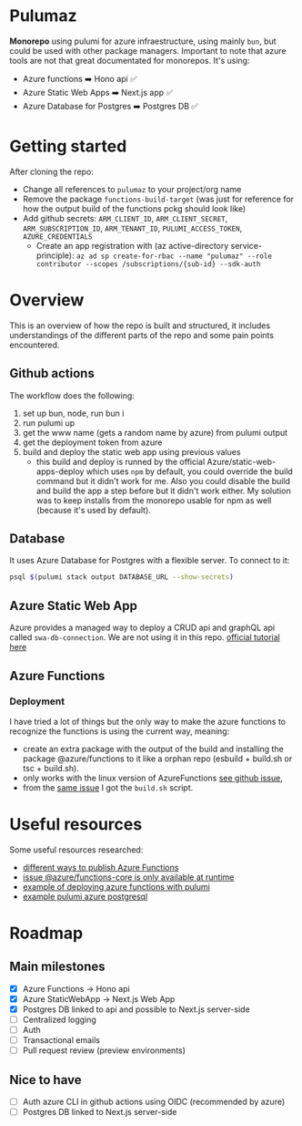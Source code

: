 # Pulumaz

**Monorepo** using pulumi for azure infraestructure, using mainly `bun`, but could be used with other package managers. Important to note that
azure tools are not that great documentated for monorepos.
It's using:

- Azure functions ➡️ Hono api ✅
- Azure Static Web Apps ➡️ Next.js app ✅
- Azure Database for Postgres ➡️ Postgres DB ✅

# Getting started

After cloning the repo:

- Change all references to `pulumaz` to your project/org name
- Remove the package `functions-build-target` (was just for reference for how the output build of the functions pckg should look like)
- Add github secrets: `ARM_CLIENT_ID`, `ARM_CLIENT_SECRET`, `ARM_SUBSCRIPTION_ID`, `ARM_TENANT_ID`, `PULUMI_ACCESS_TOKEN`, `AZURE_CREDENTIALS`
  - Create an app registration with (az active-directory service-principle): `az ad sp create-for-rbac --name "pulumaz" --role contributor --scopes /subscriptions/{sub-id} --sdk-auth`

# Overview

This is an overview of how the repo is built and structured, it includes understandings of the different parts of the repo and some pain points encountered.

## Github actions

The workflow does the following:

1. set up bun, node, run bun i
2. run pulumi up
3. get the www name (gets a random name by azure) from pulumi output
4. get the deployment token from azure
5. build and deploy the static web app using previous values
   - this build and deploy is runned by the official Azure/static-web-apps-deploy which uses `npm` by default, you could override the build command but it didn't work for me.
     Also you could disable the build and build the app a step before but it didn't work either. My solution was to keep installs from the monorepo usable for npm as well (because it's used by default).

## Database

It uses Azure Database for Postgres with a flexible server. To connect to it:

```bash
psql $(pulumi stack output DATABASE_URL --show-secrets)
```

## Azure Static Web App

Azure provides a managed way to deploy a CRUD api and graphQL api called `swa-db-connection`. We are not using it in this repo. [official tutorial here](https://learn.microsoft.com/en-us/azure/static-web-apps/database-azure-sql?tabs=bash&pivots=static-web-apps-rest)

## Azure Functions

### Deployment

I have tried a lot of things but the only way to make the azure functions to recognize the functions is using the current way, meaning:

- create an extra package with the output of the build and installing the package @azure/functions to it like a orphan repo (esbuild + build.sh or tsc + build.sh).
- only works with the linux version of AzureFunctions [see github issue](https://github.com/Azure/azure-functions-nodejs-library/issues/260#issuecomment-2133675709),
- from the [same issue](https://github.com/Azure/azure-functions-nodejs-library/issues/260#issuecomment-2241240564) I got the `build.sh` script.

# Useful resources

Some useful resources researched:

- [different ways to publish Azure Functions](https://stackoverflow.com/questions/59745819/different-ways-to-publish-azure-function)
- [issue @azure/functions-core is only available at runtime](https://github.com/microsoft/ApplicationInsights-node.js/issues/1102)
- [example of deploying azure functions with pulumi](https://tryzero.com/blog/deploying-azure-functions-with-pulumi-and-zero)
- [example pulumi azure postgresql](https://github.com/rgl/pulumi-typescript-azure-native-postgres)

# Roadmap

## Main milestones

- [x] Azure Functions -> Hono api
- [x] Azure StaticWebApp -> Next.js Web App
- [x] Postgres DB linked to api and possible to Next.js server-side
- [ ] Centralized logging
- [ ] Auth
- [ ] Transactional emails
- [ ] Pull request review (preview environments)

## Nice to have

- [ ] Auth azure CLI in github actions using OIDC (recommended by azure)
- [ ] Postgres DB linked to Next.js server-side
